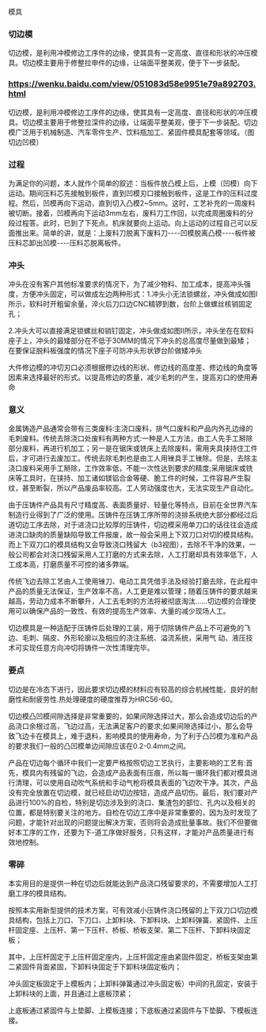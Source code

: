 模具

### 切边模

切边模，是利用冲模修边工序件的边缘，使其具有一定高度、直径和形状的冲压模具。切边模主要用于修整拉申件的边缘，让端面平整美观，便于下一步装配。



### https://wenku.baidu.com/view/051083d58e9951e79a892703.html

切边模，是利用冲模修边工序件的边缘，使其具有一定高度、直径和形状的冲压模具。切边模主要用于修整拉深件的边缘，让端面平整美观，便于下一步装配。切边模广泛用于机械制造、汽车零件生产、饮料瓶加工、紧固件模具配套等领域。（图 切边凹模）

### 过程

为满足你的问题，本人就作个简单的叙述：当板件放凸模上后，上模（凹模）向下运动。期间压料芯先接触到板件，直到凹模刃口接触到板件，这是工作的压料过度程。然后，凹模再向下运动，直到切入凸模2~5mm。这时，工艺补充的一周废料被切断。接着，凹模再向下运动3mm左右，废料刀工作回，以完成周圈废料的分段过程答。此时，已到了下死点。机床就要向上运动。向上运动的过程自己可以反面推出来。简单的讲，就是：上废料刀脱离下废料刀----凹模脱离凸模----板件被压料芯卸出凹模----压料芯脱离板件。

### 冲头

冲头在没有客户其他标准要求的情况下，为了减少物料、加工成本，提高冲头强度，方便冲头固定，可以做成左边两种形式：1.冲头小无法锁螺丝，冲头做成如图Ⅰ所示，软料时开粗留余量，淬火后刀口边CNC精锣到数，台阶上做螺丝核销固定孔；

2.冲头大可以直接满足锁螺丝和销钉固定，冲头做成如图Ⅱ所示，冲头坐在在软料座子上，冲头的最矮部分在不低于30MM的情况下冲头的总高度尽量做到最矮；在要保证脱料板强度的情况下座子可防冲头形状锣台阶做矮冲头



大件修边模的冲切刃口必须根据修边线的形状、修边线的高度差、修边线的角度等因素来选择最好的形式。以提高修边的质量，减少毛刺的产生，提高刃口的使用寿命

### 意义

金属铸造产品通常会带有三类废料:主浇口废料，排气口废料和产品内外孔边缘的毛刺废料。传统去除浇口处废料有两种方式:一种是人工方法，由工人先手工掰除部分废料，再进行机加工；另一是在锯床或铣床上去除废料，需用夹具挟持住工件后，才可进行去废加工。传统去除毛刺也是由工人用锉具手工锉除。但是，去除主浇口废料采用手工掰除，工作效率低，不能一次性达到要求的精度;采用锯床或铣床等工具时，在挟持、加工诸如镁铝合金等硬、脆工件的时候，工件容易产生裂纹，甚至断裂，所以产品废品率较高。工人劳动强度也大，无法实现生产自动化。

由于压铸件产品具有尺寸精度高、表面质量好、轻量化等特点，目前在全世界汽车制造行业得到了广泛的使用。压铸件在压铸工序所带的浇排系统绝大部分都经过后道切边工序去除，对于进浇口比较厚的压铸件，切边模采用单刀口的话往往会造成进浇口缺肉的质量缺陷导致工件报废，故一般会采用上下双刀口对切的模具结构。而上下双刀口的模具结构又会导致浇口残留大（b3视图），去除不干净的效果，一般公司都会对浇口残留采用人工打磨的方式来去除，人工打磨却具有效率低下，人工成本高，打磨质量不可控的诸多弊端。

传统飞边去除工艺由人工使用锉刀、电动工具凭借手法及经验打磨去除，在此程中产品的质量无法保证，生产效率不高，人工更是难以管理；随着压铸件的要求越来越高，劳动力成本不断攀升，人工去毛刺的方法将被彻底淘汰……切边模的合理使用可以确保产品的一致性、有效的提高生产效率、大量的减少现场人工。

切边模具是一种适配于压铸件后处理的工装，用于切除铸件产品上不可避免的飞边、毛刺、隔皮、外形轮廓以及相应的浇注系统、溢流系统，采用气 动、液压技术可实现任意方向冲切将铸件一次性清理完毕。

### 要点

切边是在冷态下进行，因此要求切边模的材料应有较高的综合机械性能，良好的耐磨性和耐疲劳性.热处理硬度的硬度推荐为HRC56-60。

切边模凸凹模间隙选择是非常重要的，如果间隙选择过大，那么会造成切边后的产品浇口余根过高，飞边过高，无法满足客户的要求;如果间隙选择过小，那么会导致飞边卡在模具上，难于退料，影响模具的使用寿命，为了利于凸凹模为准和产品的要求我们一般的凸凹模单边间隙应该在0.2-0.4mm之间。

产品在切边每个循环中我们一定要严格按照切边工艺执行，主要影响的工艺有:首先，模具内有残留的飞边，会造成产品表面有压痕，所以每一循环我们都对模具进行清理，可以使用自动吹气系统和手动气枪将模具表面的飞边吹干净。其次，产品没有完全放置在切边模，就已经启动切边按钮，造成产品切伤。最后，我们要对产品进行100%的自检，特别是切边涉及到的浇口、集渣包的部位、孔内以及相关的位置，都是特别要关注的地方。自检在切边工序中是非常重要的，因为及时发现了问题，才能针对出现的问题提出解决方案，否则将会造成批量事故。我们不但要做好本工序的工作，还要为下-道工序做好服务，只有这样，才能对产品质量进行有效地控制。



### 零碎

本实用目的是提供一种在切边后就能达到产品浇口残留要求的，不需要增加人工打磨工序的模具结构。

按照本实用新型提供的技术方案，可有效减小压铸件浇口残留的上下双刀口切边模具结构，包括上刀口、下刀口、上卸料块、下卸料块、上卸料弹簧、紧固件、上压杆固定座、上压杆、第一下压杆、桥板、桥板支架、第二下压杆、下卸料块固定板；

其中，上压杆固定于上压杆固定座内，上压杆固定座由紧固件固定，桥板支架由第二紧固件背面紧固，下卸料块固定于下卸料块固定板内；

冲头固定板固定于上模板内；上卸料弹簧通过冲头固定板）中间的孔固定，安装于上卸料块的上面，并且通过上底板顶紧；

上底板通过紧固件与上垫脚、上模板连接；下底板通过紧固件与下垫脚、下模板连接。